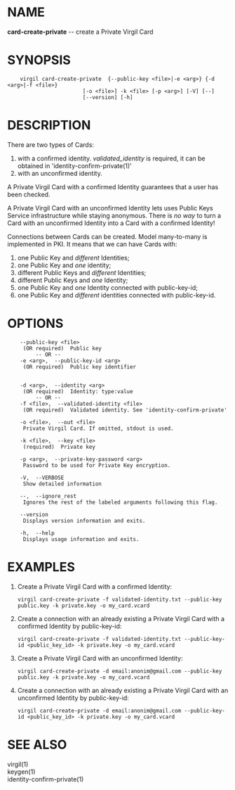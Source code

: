 NAME
====

**card-create-private** -- create a Private Virgil Card

SYNOPSIS
========

        virgil card-create-private  {--public-key <file>|-e <arg>} {-d <arg>|-f <file>}
                            [-o <file>] -k <file> [-p <arg>] [-V] [--]
                            [--version] [-h]

DESCRIPTION
===========

There are two types of Cards:

1.  with a confirmed identity. *validated\_identity* is required, it can
    be obtained in 'identity-confirm-private(1)'
2.  with an unconfirmed identity.

A Private Virgil Card with a confirmed Identity guarantees that a user
has been checked.

A Private Virgil Card with an unconfirmed Identity lets uses Public Keys
Service infrastructure while staying anonymous. There is *no way* to
turn a Card with an unconfirmed Identity into a Card with a confirmed
Identity!

Connections between Cards can be created. Model many-to-many is
implemented in PKI. It means that we can have Cards with:

1.  one Public Key and *different* Identities;
2.  one Public Key and *one* identity;
3.  different Public Keys and *different* Identities;
4.  different Public Keys and *one* Identity;
5.  one Public Key and *one* Identity connected with public-key-id;
6.  one Public Key and *different* identities connected
    with public-key-id.

OPTIONS
=======

        --public-key <file>
         (OR required)  Public key
             -- OR --
        -e <arg>,  --public-key-id <arg>
         (OR required)  Public key identifier


        -d <arg>,  --identity <arg>
         (OR required)  Identity: type:value
             -- OR --
        -f <file>,  --validated-identity <file>
         (OR required)  Validated identity. See 'identity-confirm-private'

        -o <file>,  --out <file>
         Private Virgil Card. If omitted, stdout is used.

        -k <file>,  --key <file>
         (required)  Private key

        -p <arg>,  --private-key-password <arg>
         Password to be used for Private Key encryption.

        -V,  --VERBOSE
         Show detailed information

        --,  --ignore_rest
         Ignores the rest of the labeled arguments following this flag.

        --version
         Displays version information and exits.

        -h,  --help
         Displays usage information and exits.

EXAMPLES
========

1.  Create a Private Virgil Card with a confirmed Identity:

        virgil card-create-private -f validated-identity.txt --public-key public.key -k private.key -o my_card.vcard

2.  Create a connection with an already existing a Private Virgil Card
    with a confirmed Identity by public-key-id:

        virgil card-create-private -f validated-identity.txt --public-key-id <public_key_id> -k private.key -o my_card.vcard

3.  Create a Private Virgil Card with an unconfirmed Identity:

        virgil card-create-private -d email:anonim@gmail.com --public-key public.key -k private.key -o my_card.vcard

4.  Create a connection with an already existing a Private Virgil Card
    with an unconfirmed Identity by public-key-id:

        virgil card-create-private -d email:anonim@gmail.com --public-key-id <public_key_id> -k private.key -o my_card.vcard

SEE ALSO
========

virgil(1)  
keygen(1)  
identity-confirm-private(1)
